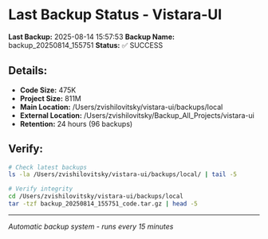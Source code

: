 # Last Backup Status - Vistara-UI

**Last Backup:** 2025-08-14 15:57:53
**Backup Name:** backup_20250814_155751
**Status:** ✅ SUCCESS

## Details:
- **Code Size:** 475K
- **Project Size:** 811M
- **Main Location:** /Users/zvishilovitsky/vistara-ui/backups/local
- **External Location:** /Users/zvishilovitsky/Backup_All_Projects/vistara-ui
- **Retention:** 24 hours (96 backups)

## Verify:
```bash
# Check latest backups
ls -la /Users/zvishilovitsky/vistara-ui/backups/local/ | tail -5

# Verify integrity
cd /Users/zvishilovitsky/vistara-ui/backups/local
tar -tzf backup_20250814_155751_code.tar.gz | head -5
```

---
*Automatic backup system - runs every 15 minutes*
